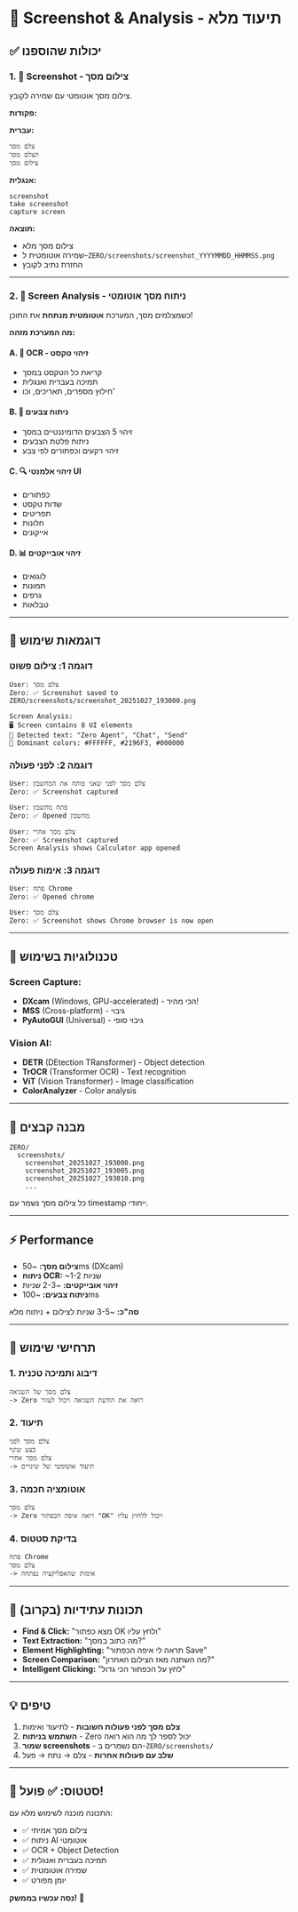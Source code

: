 # 📸 Screenshot & Analysis - תיעוד מלא

## ✅ יכולות שהוספנו

### **1. 📸 Screenshot - צילום מסך**
צילום מסך אוטומטי עם שמירה לקובץ.

**פקודות:**

**עברית:**
```
צלם מסך
תצלם מסך
צילום מסך
```

**אנגלית:**
```
screenshot
take screenshot
capture screen
```

**תוצאה:**
- צילום מסך מלא
- שמירה אוטומטית ל-`ZERO/screenshots/screenshot_YYYYMMDD_HHMMSS.png`
- החזרת נתיב לקובץ

---

### **2. 🤖 Screen Analysis - ניתוח מסך אוטומטי**

כשמצלמים מסך, המערכת **אוטומטית מנתחת** את התוכן!

**מה המערכת מזהה:**

#### **A. 📝 OCR - זיהוי טקסט**
- קריאת כל הטקסט במסך
- תמיכה בעברית ואנגלית
- חילוץ מספרים, תאריכים, וכו'

#### **B. 🎨 ניתוח צבעים**
- זיהוי 5 הצבעים הדומיננטיים במסך
- ניתוח פלטת הצבעים
- זיהוי רקעים וכפתורים לפי צבע

#### **C. 🔍 זיהוי אלמנטי UI**
- כפתורים
- שדות טקסט
- תפריטים
- חלונות
- אייקונים

#### **D. 📊 זיהוי אובייקטים**
- לוגואים
- תמונות
- גרפים
- טבלאות

---

## 🎯 דוגמאות שימוש

### **דוגמה 1: צילום פשוט**
```
User: צלם מסך
Zero: ✅ Screenshot saved to ZERO/screenshots/screenshot_20251027_193000.png

Screen Analysis:
🖥️ Screen contains 8 UI elements
📝 Detected text: "Zero Agent", "Chat", "Send"
🎨 Dominant colors: #FFFFFF, #2196F3, #000000
```

### **דוגמה 2: לפני פעולה**
```
User: צלם מסך לפני שאני פותח את המחשבון
Zero: ✅ Screenshot captured

User: פתח מחשבון
Zero: ✅ Opened מחשבון

User: צלם מסך אחרי
Zero: ✅ Screenshot captured
Screen Analysis shows Calculator app opened
```

### **דוגמה 3: אימות פעולה**
```
User: פתח Chrome
Zero: ✅ Opened chrome

User: צלם מסך
Zero: ✅ Screenshot shows Chrome browser is now open
```

---

## 🔧 טכנולוגיות בשימוש

### **Screen Capture:**
- **DXcam** (Windows, GPU-accelerated) - הכי מהיר!
- **MSS** (Cross-platform) - גיבוי
- **PyAutoGUI** (Universal) - גיבוי סופי

### **Vision AI:**
- **DETR** (DEtection TRansformer) - Object detection
- **TrOCR** (Transformer OCR) - Text recognition
- **ViT** (Vision Transformer) - Image classification
- **ColorAnalyzer** - Color analysis

---

## 📁 מבנה קבצים

```
ZERO/
  screenshots/
    screenshot_20251027_193000.png
    screenshot_20251027_193005.png
    screenshot_20251027_193010.png
    ...
```

כל צילום מסך נשמר עם timestamp ייחודי.

---

## ⚡ Performance

- **צילום מסך:** ~50ms (DXcam)
- **ניתוח OCR:** ~1-2 שניות
- **זיהוי אובייקטים:** ~2-3 שניות
- **ניתוח צבעים:** ~100ms

**סה"כ:** ~3-5 שניות לצילום + ניתוח מלא

---

## 🎪 תרחישי שימוש

### **1. דיבוג ותמיכה טכנית**
```
צלם מסך של השגיאה
-> Zero רואה את הודעת השגיאה ויכול לעזור
```

### **2. תיעוד**
```
צלם מסך לפני
בצע שינוי
צלם מסך אחרי
-> תיעוד אוטומטי של שינויים
```

### **3. אוטומציה חכמה**
```
צלם מסך
-> Zero רואה איפה הכפתור "OK" ויכול ללחוץ עליו
```

### **4. בדיקת סטטוס**
```
פתח Chrome
צלם מסך
-> אימות שהאפליקציה נפתחה
```

---

## 🚀 תכונות עתידיות (בקרוב)

- **Find & Click:** "מצא כפתור OK ולחץ עליו"
- **Text Extraction:** "מה כתוב במסך?"
- **Element Highlighting:** "תראה לי איפה הכפתור Save"
- **Screen Comparison:** "מה השתנה מאז הצילום האחרון?"
- **Intelligent Clicking:** "לחץ על הכפתור הכי גדול"

---

## 💡 טיפים

1. **צלם מסך לפני פעולות חשובות** - לתיעוד ואימות
2. **השתמש בניתוח** - Zero יכול לספר לך מה הוא רואה
3. **שמור screenshots** - הם נשמרים ב-`ZERO/screenshots/`
4. **שלב עם פעולות אחרות** - צלם → נתח → פעל

---

## 🎉 סטטוס: **✅ פועל!**

התכונה מוכנה לשימוש מלא עם:
- ✅ צילום מסך אמיתי
- ✅ ניתוח AI אוטומטי
- ✅ OCR + Object Detection
- ✅ תמיכה בעברית ואנגלית
- ✅ שמירה אוטומטית
- ✅ יומן מפורט

**נסה עכשיו בממשק!** 🚀

